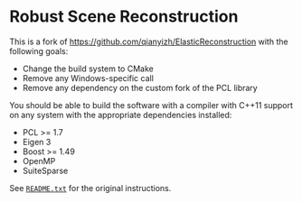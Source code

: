 # Robust Scene Reconstruction

This is a fork of https://github.com/qianyizh/ElasticReconstruction with the following goals:
- Change the build system to CMake
- Remove any Windows-specific call
- Remove any dependency on the custom fork of the PCL library

You should be able to build the software with a compiler with C++11 support on any system with the appropriate dependencies installed:
- PCL >= 1.7
- Eigen 3
- Boost >= 1.49
- OpenMP
- SuiteSparse

See [`README.txt`](README.txt) for the original instructions.
